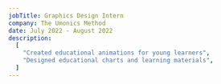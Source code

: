 ```yaml
---
jobTitle: Graphics Design Intern
company: The Umonics Method
date: July 2022 - August 2022
description:
  [
    "Created educational animations for young learners",
    "Designed educational charts and learning materials",
  ]
---
```

